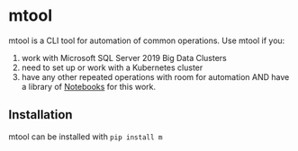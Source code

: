 # mtool
mtool is a CLI tool for automation of common operations. Use mtool if you:
1. work with Microsoft SQL Server 2019 Big Data Clusters
2. need to set up or work with a Kubernetes cluster
3. have any other repeated operations with room for automation
AND have a library of [Notebooks](https://notebooks.azure.com/) for this work. 
## Installation
mtool can be installed with `pip install m`
